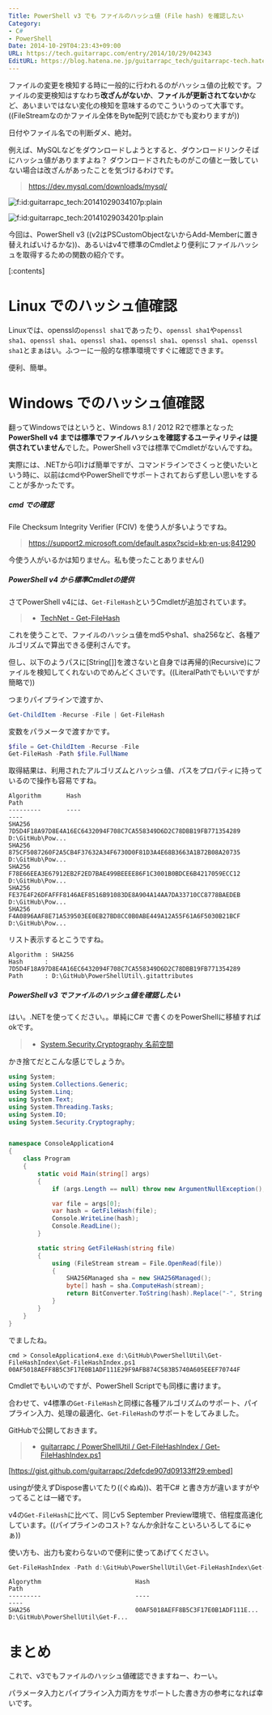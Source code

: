 ```yaml
---
Title: PowerShell v3 でも ファイルのハッシュ値 (File hash) を確認したい
Category:
- C#
- PowerShell
Date: 2014-10-29T04:23:43+09:00
URL: https://tech.guitarrapc.com/entry/2014/10/29/042343
EditURL: https://blog.hatena.ne.jp/guitarrapc_tech/guitarrapc-tech.hatenablog.com/atom/entry/8454420450070934386
---
```


ファイルの変更を検知する時に一般的に行われるのがハッシュ値の比較です。ファイルの変更検知はすなわち**改ざんがないか**、**ファイルが更新されてないか**など、あいまいではない変化の検知を意味するのでこういうのって大事です。((FileStreamなのかファイル全体をByte配列で読むかでも変わりますが))

日付やファイル名での判断ダメ、絶対。

例えば、MySQLなどをダウンロードしようとすると、ダウンロードリンクそばにハッシュ値がありますよね？ ダウンロードされたものがこの値と一致していない場合は改ざんがあったことを気づけるわけです。

> https://dev.mysql.com/downloads/mysql/

<p><span itemscope itemtype="https://schema.org/Photograph"><img src="https://cdn-ak.f.st-hatena.com/images/fotolife/g/guitarrapc_tech/20141029/20141029034107.png" alt="f:id:guitarrapc_tech:20141029034107p:plain" title="f:id:guitarrapc_tech:20141029034107p:plain" class="hatena-fotolife" itemprop="image"></span></p>

<p><span itemscope itemtype="https://schema.org/Photograph"><img src="https://cdn-ak.f.st-hatena.com/images/fotolife/g/guitarrapc_tech/20141029/20141029034201.png" alt="f:id:guitarrapc_tech:20141029034201p:plain" title="f:id:guitarrapc_tech:20141029034201p:plain" class="hatena-fotolife" itemprop="image"></span></p>

今回は、PowerShell v3 ((v2はPSCustomObjectないからAdd-Memberに置き替えればいけるかな))、あるいはv4で標準のCmdletより便利にファイルハッシュを取得するための関数の紹介です。

[:contents]

# Linux でのハッシュ値確認

Linuxでは、opensslの`openssl sha1`であったり、`openssl sha1`や`openssl sha1`、`openssl sha1`、`openssl sha1`、`openssl sha1`、`openssl sha1`、`openssl sha1`とまぁはい。ふつーに一般的な標準環境ですぐに確認できます。

便利、簡単。

# Windows でのハッシュ値確認

翻ってWindowsではというと、Windows 8.1 / 2012 R2で標準となった **PowerShell v4 までは標準でファイルハッシュを確認するユーティリティは提供されていません**でした。PowerShell v3では標準でCmdletがないんですね。

実際には、.NETから叩けば簡単ですが、コマンドラインでさくっと使いたいという時に、以前はcmdやPowerShellでサポートされておらず悲しい思いをすることが多かったです。

##### cmd での確認

File Checksum Integrity Verifier (FCIV) を使う人が多いようですね。

> https://support2.microsoft.com/default.aspx?scid=kb;en-us;841290

今使う人がいるかは知りません。私も使ったことありません()

##### PowerShell v4 から標準Cmdletの提供

さてPowerShell v4には、`Get-FileHash`というCmdletが追加されています。

> - [TechNet - Get-FileHash](https://technet.microsoft.com/en-us/library/dn520872.aspx)

これを使うことで、ファイルのハッシュ値をmd5やsha1、sha256など、各種アルゴリズムで算出できる便利さんです。

但し、以下のようパスに[String[]]を渡さないと自身では再帰的(Recursive)にファイルを検知してくれないのでめんどくさいです。((LiteralPathでもいいですが簡略で))

つまりパイプラインで渡すか、

```ps1
Get-ChildItem -Recurse -File | Get-FileHash
```

変数をパラメータで渡すかです。

```ps1
$file = Get-ChildItem -Recurse -File
Get-FileHash -Path $file.FullName
```

取得結果は、利用されたアルゴリズムとハッシュ値、パスをプロパティに持っているので操作も容易ですね。

```
Algorithm       Hash                                                                   Path
---------       ----                                                                   ----
SHA256          7D5D4F18A97D8E4A16EC6432094F708C7CA558349D6D2C78DBB19FB771354289       D:\GitHub\Pow...
SHA256          875CF5087260F2A5CB4F37632A34F6730D0F81D3A4E68B3663A1B72B08A20735       D:\GitHub\Pow...
SHA256          F78E66EEA3E67912EB2F2ED7BAE499BEEEE86F1C3001B0BDCE6B4217059ECC12       D:\GitHub\Pow...
SHA256          FE37E4F26DFAFFF8146AEF8516B91083DE8A904A14AA7DA33710CC8778BAEDEB       D:\GitHub\Pow...
SHA256          F4A0896AAF8E71A539503EE0EB27BD8CC0B0ABE449A12A55F61A6F5030B21BCF       D:\GitHub\Pow...
```

リスト表示するとこうですね。

```
Algorithm : SHA256
Hash      : 7D5D4F18A97D8E4A16EC6432094F708C7CA558349D6D2C78DBB19FB771354289
Path      : D:\GitHub\PowerShellUtil\.gitattributes
```

##### PowerShell v3 でファイルのハッシュ値を確認したい

はい。.NETを使ってください。。単純にC# で書くのをPowerShellに移植すればokです。

> - [System.Security.Cryptography 名前空間](https://msdn.microsoft.com/ja-jp/library/System.Security.Cryptography.aspx)

かき捨てだとこんな感じでしょうか。

```cs
using System;
using System.Collections.Generic;
using System.Linq;
using System.Text;
using System.Threading.Tasks;
using System.IO;
using System.Security.Cryptography;


namespace ConsoleApplication4
{
    class Program
    {
        static void Main(string[] args)
        {
            if (args.Length == null) throw new ArgumentNullException();

            var file = args[0];
            var hash = GetFileHash(file);
            Console.WriteLine(hash);
            Console.ReadLine();
        }

        static string GetFileHash(string file)
        {
            using (FileStream stream = File.OpenRead(file))
            {
                SHA256Managed sha = new SHA256Managed();
                byte[] hash = sha.ComputeHash(stream);
                return BitConverter.ToString(hash).Replace("-", String.Empty);
            }
        }
    }
}
```

でましたね。

```
cmd > ConsoleApplication4.exe d:\GitHub\PowerShellUtil\Get-FileHashIndex\Get-FileHashIndex.ps1
00AF5018AEFF8B5C3F17E0B1ADF111E29F9AFB874C583B5740A605EEEF70744F
```

Cmdletでもいいのですが、PowerShell Scriptでも同様に書けます。

合わせて、v4標準の`Get-FileHash`と同様に各種アルゴリズムのサポート、パイプライン入力、処理の最適化、`Get-FileHash`のサポートをしてみました。

GitHubで公開しておきます。

> - [guitarrapc / PowerShellUtil / Get-FileHashIndex / Get-FileHashIndex.ps1](https://github.com/guitarrapc/PowerShellUtil/blob/778cab8ae4f74ae7664a92ea0ac8202c9faae2ab/Get-FileHashIndex/Get-FileHashIndex.ps1)

[https://gist.github.com/guitarrapc/2defcde907d09133ff29:embed]

usingが使えずDispose書いてたり((ぐぬぬ))、若干C# と書き方が違いますがやってることは一緒です。

v4の`Get-FileHash`に比べて、同じv5 September Preview環境で、倍程度高速化しています。((パイプラインのコスト? なんか余計なこといろいろしてるにゃぁ))

使い方も、出力も変わらないので便利に使ってあげてください。

```ps1
Get-FileHashIndex -Path d:\GitHub\PowerShellUtil\Get-FileHashIndex\Get-FileHashIndex.ps1
```

```
Algorythm                          Hash                               Path
---------                          ----                               ----
SHA256                             00AF5018AEFF8B5C3F17E0B1ADF111E... D:\GitHub\PowerShellUtil\Get-F...
```


# まとめ

これで、v3でもファイルのハッシュ値確認できますねー、わーい。

パラメータ入力とパイプライン入力両方をサポートした書き方の参考になれば幸いです。
